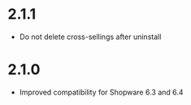 # 2.1.1
- Do not delete cross-sellings after uninstall

# 2.1.0
- Improved compatibility for Shopware 6.3 and 6.4
